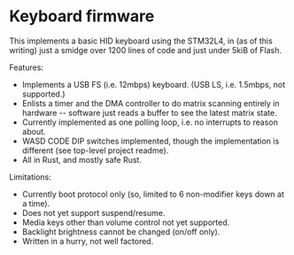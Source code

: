 # Keyboard firmware

This implements a basic HID keyboard using the STM32L4, in (as of this writing)
just a smidge over 1200 lines of code and just under 5kiB of Flash.

Features:

- Implements a USB FS (i.e. 12mbps) keyboard. (USB LS, i.e. 1.5mbps, not
  supported.)
- Enlists a timer and the DMA controller to do matrix scanning entirely in
  hardware -- software just reads a buffer to see the latest matrix state.
- Currently implemented as one polling loop, i.e. no interrupts to reason about.
- WASD CODE DIP switches implemented, though the implementation is different
  (see top-level project readme).
- All in Rust, and mostly safe Rust.

Limitations:

- Currently boot protocol only (so, limited to 6 non-modifier keys down at a
  time).
- Does not yet support suspend/resume.
- Media keys other than volume control not yet supported.
- Backlight brightness cannot be changed (on/off only).
- Written in a hurry, not well factored.
